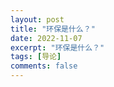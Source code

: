 ```yaml
---
layout: post
title: "环保是什么？"
date: 2022-11-07
excerpt: "环保是什么？"
tags: [导论]
comments: false
---
```


